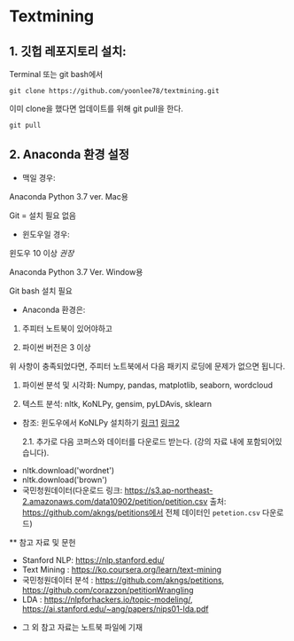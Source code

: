 # Textmining

## 1. 깃헙 레포지토리 설치: 

Terminal 또는 git bash에서 

```git clone https://github.com/yoonlee78/textmining.git```

이미 clone을 했다면 업데이트를 위해 git pull을 한다. 

```git pull```



## 2. Anaconda 환경 설정 

- 맥일 경우:  

Anaconda Python 3.7 ver. Mac용

Git = 설치 필요 없음


- 윈도우일 경우: 

윈도우 10 이상 *권장*

Anaconda Python 3.7 Ver. Window용

Git bash 설치 필요

- Anaconda 환경은:


1. 주피터 노트북이 있어야하고

2. 파이썬 버전은 3 이상


위 사항이 충족되었다면, 주피터 노트북에서 다음 패키지 로딩에 문제가 없으면 됩니다.


1. 파이썬 분석 및 시각화: Numpy, pandas, matplotlib, seaborn, wordcloud


2. 텍스트 분석: nltk, KoNLPy, gensim, pyLDAvis, sklearn

* 참조: 윈도우에서 KoNLPy 설치하기 [링크1](https://konlpy-ko.readthedocs.io/ko/v0.4.3/install/) [링크2](https://junprogramer.tistory.com/103)

  2.1. 추가로 다음 코퍼스와 데이터를 다운로드 받는다. (강의 자료 내에 포함되어있습니다).

- nltk.download('wordnet')
- nltk.download('brown')
- 국민청원데이터(다운로드 링크: https://s3.ap-northeast-2.amazonaws.com/data10902/petition/petition.csv 출처: https://github.com/akngs/petitions에서 전체 데이터인 ```petetion.csv``` 다운로드)


** 참고 자료 및 문헌
- Stanford NLP: https://nlp.stanford.edu/
- Text Mining : https://ko.coursera.org/learn/text-mining
- 국민청원데이터 분석 : https://github.com/akngs/petitions, https://github.com/corazzon/petitionWrangling
- LDA : https://nlpforhackers.io/topic-modeling/, https://ai.stanford.edu/~ang/papers/nips01-lda.pdf
* 그 외 참고 자료는 노트북 파일에 기재 
